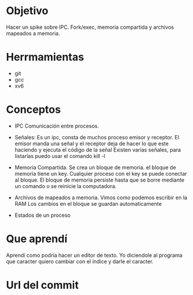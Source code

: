 # Objetivo
Hacer un spike sobre IPC. Fork/exec, memoria compartida y archivos mapeados a memoria.

# Herrmamientas
- git
- gcc
- xv6
# Conceptos

- IPC
Comunicación entre procesos.

- Señales:
Es un ipc, consta de muchos proceso emisor y receptor. El emisor manda una señal y el receptor deja de hacer lo que este haciendo y ejecuta el código de la señal
Existen varias señales, para listarlas puedo usar el comando kill -l

- Memoria Compartida.
Se crea un bloque de memoria. el bloque de memoria tiene un key.
Cualquier proceso con el key se puede conectar al bloque.
El bloque de memoria persiste hasta que se borre mediante un comando o se reinicie la computadora.

- Archivos de mapeados a memoria.
Vimos como podemos escribir en la RAM
Los cambios en el bloque se guardan automaticamente

- Estados de un proceso

# Que aprendí
Aprendí como podría hacer un editor de texto. Yo diciendole al programa que caracter quiero cambiar con el índice y darle el caracter.

# Url del commit
